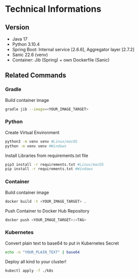 # Technical Informations

## Version

- Java 17
- Python 3.10.4
- Spring Boot: Internal service [2.6.6], Aggregator layer [2.7.2]
- Sanic 22.6 (venv)
- Container: Jib (Spring) + own Dockerfile (Sanic)

## Related Commands

### Gradle

Build container image

```bash
gradle jib --image=<YOUR_IMAGE_TARGET>
```

### Python

Create Virtual Environment

```bash
python3 -m venv venv #Linux/macOS
python -m venv venv #Windows
```

Install Libraries from requirements.txt file

```bash
pip3 install -r requirements.txt #Linux/macOS
pip install -r requirements.txt #Windows
```

### Container

Build container image

```bash
docker build -t <YOUR_IMAGE_TARGET> .
```

Push Container to Docker Hub Repository

```bash
docker push <YOUR_IMAGE_TARGET>:<TAG>
```

### Kubernetes

Convert plain text to base64 to put in Kubernetes Secret

```bash
echo -n "YOUR_PLAIN_TEXT" | base64
```

Deploy all kind to your cluster!

```bash
kubectl apply -f ./k8s
```
